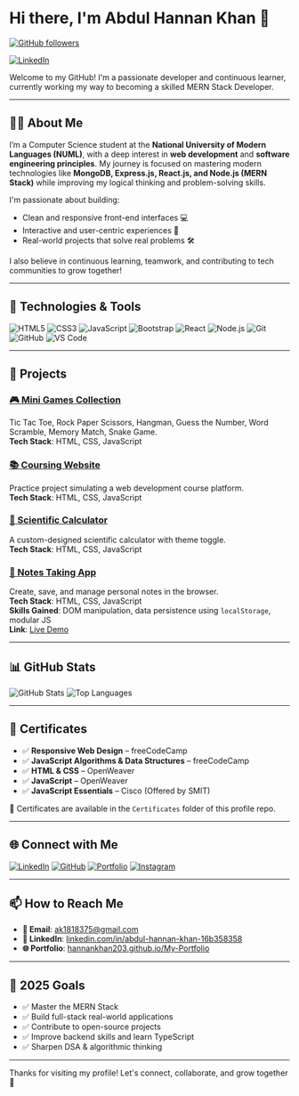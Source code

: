 # Hi there, I'm Abdul Hannan Khan 👋

[![GitHub followers](https://img.shields.io/github/followers/Hannankhan203?label=Follow&style=social)](https://github.com/Hannankhan203)
<!-- [![Twitter Follow](https://img.shields.io/twitter/follow/yourtwitterhandle?style=social)](https://twitter.com/yourtwitterhandle) -->
[![LinkedIn](https://img.shields.io/badge/LinkedIn-Follow-blue?logo=linkedin&style=social)](https://www.linkedin.com/in/abdul-hannan-khan-bab1a7361/)


Welcome to my GitHub! I'm a passionate developer and continuous learner, currently working my way to becoming a skilled MERN Stack Developer.

---

## 👨‍💻 About Me

I’m a Computer Science student at the **National University of Modern Languages (NUML)**, with a deep interest in **web development** and **software engineering principles**. My journey is focused on mastering modern technologies like **MongoDB, Express.js, React.js, and Node.js (MERN Stack)** while improving my logical thinking and problem-solving skills.

I'm passionate about building:
- Clean and responsive front-end interfaces 💻
- Interactive and user-centric experiences 🎯
- Real-world projects that solve real problems 🛠️

I also believe in continuous learning, teamwork, and contributing to tech communities to grow together!

---

## 🔧 Technologies & Tools

![HTML5](https://img.shields.io/badge/-HTML5-E34F26?logo=html5&logoColor=fff)
![CSS3](https://img.shields.io/badge/-CSS3-1572B6?logo=css3&logoColor=fff)
![JavaScript](https://img.shields.io/badge/-JavaScript-F7DF1E?logo=javascript&logoColor=000)
![Bootstrap](https://img.shields.io/badge/-Bootstrap-7952B3?logo=bootstrap&logoColor=fff)
![React](https://img.shields.io/badge/-React-61DAFB?logo=react&logoColor=000)
![Node.js](https://img.shields.io/badge/-Node.js-339933?logo=node.js&logoColor=fff)
![Git](https://img.shields.io/badge/-Git-F05032?logo=git&logoColor=fff)
![GitHub](https://img.shields.io/badge/-GitHub-181717?logo=github&logoColor=fff)
![VS Code](https://img.shields.io/badge/-VS%20Code-007ACC?logo=visual-studio-code&logoColor=fff)

---

## 📘 Projects

### [🎮 Mini Games Collection](https://github.com/Hannankhan203/Games)
Tic Tac Toe, Rock Paper Scissors, Hangman, Guess the Number, Word Scramble, Memory Match, Snake Game.  
**Tech Stack**: HTML, CSS, JavaScript

### [📚 Coursing Website](https://github.com/Hannankhan203/Coursing-Site)
Practice project simulating a web development course platform.  
**Tech Stack**: HTML, CSS, JavaScript

### [🧮 Scientific Calculator](https://github.com/Hannankhan203/Scientific-Calculator)
A custom-designed scientific calculator with theme toggle.  
**Tech Stack**: HTML, CSS, JavaScript

### [📝 Notes Taking App](https://hannankhan203.github.io/Notes/)
Create, save, and manage personal notes in the browser.  
**Tech Stack**: HTML, CSS, JavaScript  
**Skills Gained**: DOM manipulation, data persistence using `localStorage`, modular JS  
**Link**: [Live Demo](https://hannankhan203.github.io/Notes/)

---

## 📊 GitHub Stats

![GitHub Stats](https://github-readme-stats.vercel.app/api?username=Hannankhan203&show_icons=true&theme=default)
![Top Languages](https://github-readme-stats.vercel.app/api/top-langs/?username=Hannankhan203&layout=compact&theme=default)

---

## 🏅 Certificates

- ✅ **Responsive Web Design** – freeCodeCamp  
- ✅ **JavaScript Algorithms & Data Structures** – freeCodeCamp  
- ✅ **HTML & CSS** – OpenWeaver  
- ✅ **JavaScript** – OpenWeaver  
- ✅ **JavaScript Essentials** – Cisco (Offered by SMIT)

📁 Certificates are available in the `Certificates` folder of this profile repo.

---

## 🌐 Connect with Me

[![LinkedIn](https://img.shields.io/badge/-LinkedIn-blue?logo=linkedin&logoColor=white)](https://www.linkedin.com/in/abdul-hannan-khan-bab1a7361/)
[![GitHub](https://img.shields.io/badge/-GitHub-181717?logo=github&logoColor=white)](https://github.com/Hannankhan203)
[![Portfolio](https://img.shields.io/badge/-Portfolio-000?logo=firefox&logoColor=white)](https://hannankhan203.github.io/My-Portfolio/)
[![Instagram](https://img.shields.io/badge/-Instagram-E4405F?logo=instagram&logoColor=white)](https://www.instagram.com/hannan.dev/)
<!-- [![Twitter](https://img.shields.io/badge/-Twitter-1DA1F2?logo=twitter&logoColor=white)](https://twitter.com/yourhandle) -->

---

## 📫 How to Reach Me

- **📧 Email**: ak1818375@gmail.com  
- **💼 LinkedIn**: [linkedin.com/in/abdul-hannan-khan-16b358358](https://www.linkedin.com/in/abdul-hannan-khan-bab1a7361)  
- **🌐 Portfolio**: [hannankhan203.github.io/My-Portfolio](https://hannankhan203.github.io/My-Portfolio/)

---

## 🎯 2025 Goals

- ✅ Master the MERN Stack
- ✅ Build full-stack real-world applications
- ✅ Contribute to open-source projects
- ✅ Improve backend skills and learn TypeScript
- ✅ Sharpen DSA & algorithmic thinking

---

Thanks for visiting my profile! Let's connect, collaborate, and grow together 🚀

